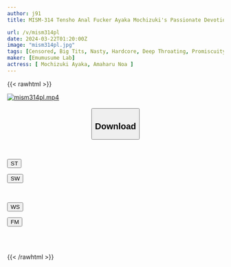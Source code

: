 ```yaml
---
author: j91
title: MISM-314 Tensho Anal Fucker Ayaka Mochizuki's Passionate Devotion Anal Instruction Amaharuno Ai

url: /v/mism314pl
date: 2024-03-22T01:20:00Z
image: "mism314pl.jpg"
tags: [Censored, Big Tits, Nasty, Hardcore, Deep Throating, Promiscuity, Fisting	]
maker: [Emumusume Lab]
actress: [ Mochizuki Ayaka, Amaharu Noa ]
---
```



{{< rawhtml >}}

<div class="video" data-videoid="QkGo3aw8Okhrl7">
    <a href="javascript:;">
        <img src="/v/mism314pl/mism314pl.jpg" width="WIDTH" height="HEIGHT" alt="mism314pl.mp4" loading="lazy">
    </a>
</div>

<script type="text/javascript" src="https://j91.asia/asset/on-demand-st.js"></script>

<br>
  <link rel="stylesheet" href="https://j91.asia/asset/bs5.css">
  
  <center>
  <button class="btn btn-primary" type="button" data-bs-toggle="collapse" data-bs-target=".multi-collapse" aria-expanded="false" aria-controls="multiCollapseExample1 multiCollapseExample2"><h2>Download</h2></button></center>
</p>
<div class="row">
  <div class="col">
    <div class="collapse multi-collapse" id="multiCollapseExample1">
      <div class="card card-body">
	      	      <br>
<div class="buttons">  
<p><a href="https://streamtape.to/v/QkGo3aw8Okhrl7" target="_blank"><button class="btn-hover color-3"><i class="fa fa-download"></i> ST</button></a></p>
<p><a href="https://asnwish.com/szc2drhrcnj1" target="_blank"><button class="btn-hover color-2"><i class="fa fa-download"></i> SW</button></a></p></div>
    </div>
  </div>
</div>
  <div class="col">
    <div class="collapse multi-collapse" id="multiCollapseExample2">
      <div class="card card-body">
	      <br>
<div class="buttons">
<p><a href="https://wolfstream.tv/t4spaywm65cb"><button class="btn-hover color-9"><i class="fa fa-download"></i> WS</button></a></p>
<p><a href="https://filemoon.sx/d/ecai2u6v0h8k"><button class="btn-hover color-8"><i class="fa fa-download"></i> FM</button></a></p></div>
<br><br>
      </div>
    </div>
  </div>
</div>

{{< /rawhtml >}}
